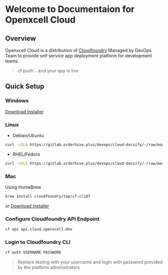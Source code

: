 # Welcome to Documentaion for Openxcell Cloud

## Overview 

Openxcell Cloud is a distribution of [Cloudfoundry](https://cloudfoundry.org) Managed by DevOps Team to provide self service app deployment platform for development teams.

> cf push .. and your app is live

## Quick Setup

<!-- tabs:start -->

### **Windows**

[Download Installer](https://packages.cloudfoundry.org/stable?release=windows64&version=v7&source=github)

### **Linux**

- Debian/Ubuntu 

```bash
curl -sSLk https://gitlab.orderhive.plus/devops/cloud-docsify/-/raw/master/scripts/install-deb.sh | sudo bash
```

- RHEL/Fedora

```bash
curl -sSLk https://gitlab.orderhive.plus/devops/cloud-docsify/-/raw/master/scripts/install-rhel.sh | sudo bash
```
### **Mac**

Using HomeBrew

```bash
brew install cloudfoundry/tap/cf-cli@7
```

or [Download Installer](https://packages.cloudfoundry.org/stable?release=macosx64&version=v7&source=github)

<!-- tabs:end -->

### Configure Cloudfoundry API Endpoint

```bash
cf api api.cloud.openxcell.dev
```

### Login to Cloudfoundry CLI

```bash
cf auth USERNAME PASSWORD
```

> Replace testing with your username and login with password provided by the platform administrators
